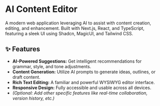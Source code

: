 # AI Content Editor

A modern web application leveraging AI to assist with content creation, editing, and enhancement. Built with Next.js, React, and TypeScript, featuring a sleek UI using Shadcn, MagicUI, and Tailwind CSS.

## ✨ Features

- **AI-Powered Suggestions:** Get intelligent recommendations for grammar, style, and tone adjustments.
- **Content Generation:** Utilize AI prompts to generate ideas, outlines, or draft content.
- **Rich Text Editing:** A familiar and powerful WYSIWYG editor interface.
- **Responsive Design:** Fully accessible and usable across all devices.
- _(Optional: Add other specific features like real-time collaboration, version history, etc.)_
